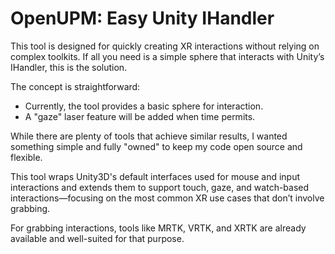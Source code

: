 # OpenUPM: Easy Unity IHandler

This tool is designed for quickly creating XR interactions without relying on complex toolkits. If all you need is a simple sphere that interacts with Unity’s IHandler, this is the solution.  

The concept is straightforward:  

- Currently, the tool provides a basic sphere for interaction.  
- A "gaze" laser feature will be added when time permits.  

While there are plenty of tools that achieve similar results, I wanted something simple and fully "owned" to keep my code open source and flexible.  

This tool wraps Unity3D's default interfaces used for mouse and input interactions and extends them to support touch, gaze, and watch-based interactions—focusing on the most common XR use cases that don’t involve grabbing.  

For grabbing interactions, tools like MRTK, VRTK, and XRTK are already available and well-suited for that purpose.
